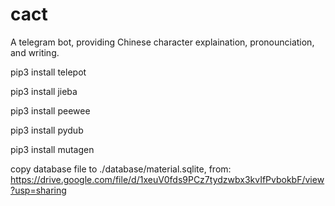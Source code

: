 # cact

A telegram bot, providing Chinese character explaination, pronounciation, and writing. 

pip3 install telepot

pip3 install jieba

pip3 install peewee

pip3 install pydub

pip3 install mutagen

copy database file to ./database/material.sqlite, from:
https://drive.google.com/file/d/1xeuV0fds9PCz7tydzwbx3kvIfPvbokbF/view?usp=sharing
